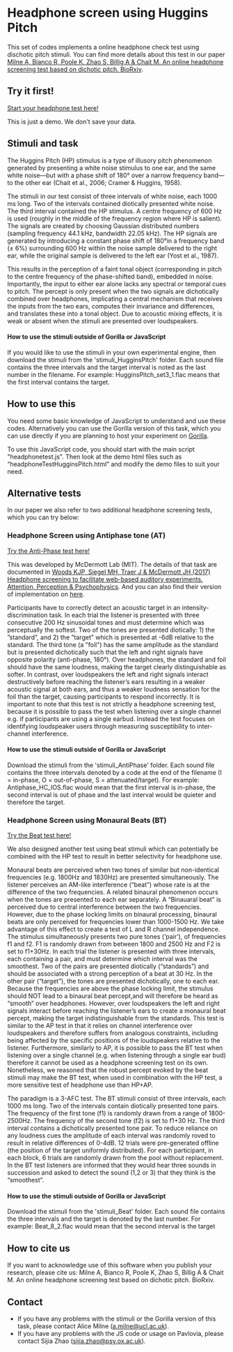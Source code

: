 # Headphone screen using Huggins Pitch

This set of codes implements a online headphone check test using dischotic pitch stimuli. You can find more details about this test in our paper [Milne A, Bianco R, Poole K, Zhao S, Billig A & Chait M. An online headphone screening test based on dichotic pitch. BioRxiv](https://www.biorxiv.org/content/10.1101/2020.07.21.214395v1).

## Try it first!
[Start your headphone test here!](https://chaitlabucl.github.io/HeadphoneCheck_Test/headphonesTestHugginsPitch.html)

This is just a demo. We don't save your data.

## Stimuli and task
The Huggins Pitch (HP) stimulus is a type of illusory pitch phenomenon generated by presenting a white noise stimulus to one ear, and the same white noise—but with a phase shift of 180° over a narrow frequency band—to the other ear (Chait et al., 2006; Cramer & Huggins, 1958).

The stimuli in our test consist of three intervals of white noise, each 1000 ms long. Two of the intervals contained diotically presented white noise. The third interval contained the HP stimulus. A centre frequency of 600 Hz is used (roughly in the middle of the frequency region where HP is salient). The signals are created by choosing Gaussian distributed numbers (sampling frequency 44.1 kHz, bandwidth 22.05 kHz). The HP signals are generated by introducing a constant phase shift of 180°in a frequency band (± 6%) surrounding 600 Hz within the noise sample delivered to the right ear, while the original sample is delivered to the left ear (Yost et al., 1987).

This results in the perception of a faint tonal object (corresponding in pitch to the centre frequency of the phase-shifted band), embedded in noise. Importantly, the input to either ear alone lacks any spectral or temporal cues to pitch. The percept is only present when the two signals are dichotically combined over headphones, implicating a central mechanism that receives the inputs from the two ears, computes their invariance and differences, and translates these into a tonal object. Due to acoustic mixing effects, it is weak or absent when the stimuli are presented over loudspeakers.

#### How to use the stimuli outside of Gorilla or JavaScript
If you would like to use the stimuli in your own experimental engine, then download the stimuli from the 'stimuli_HugginsPitch' folder. Each sound file contains the three intervals and the target interval is noted as the last number in the filename.
For example: HugginsPitch_set3_1.flac means that the first interval contains the target.

## How to use this
You need some basic knowledge of JavaScript to understand and use these codes. Alternatively you can use the Gorilla version of this task, which you can use directly if you are planning to host your experiment on [Gorilla](https://gorilla.sc/admin/experiment/22282/design?). 

To use this JavaScript code, you should start with the main script "headphonetest.js". Then look at the demo html files such as “headphoneTestHugginsPitch.html” and modify the demo files to suit your need.

## Alternative tests
In our paper we also refer to two additional headphone screening tests, which you can try below:

### Headphone Screen using Antiphase tone (AT)
[Try the Anti-Phase test here!](https://chaitlabucl.github.io/HeadphoneCheck_Test/headphonesTestAntiPhase.html)

This was developed by McDermott Lab (MIT). The details of that task are documented in [Woods KJP, Siegel MH, Traer J & McDermott JH (2017) Headphone screening to facilitate web-based auditory experiments. Attention, Perception & Psychophysics](http://mcdermottlab.mit.edu/papers/Woods_etal_2017_headphone_screening.pdf). And you can also find their version of implementation on [here](https://github.com/mcdermottLab/HeadphoneCheck).

Participants have to correctly detect an acoustic target in an intensity-discrimination task. In each trial the listener is presented with three consecutive 200 Hz sinusoidal tones and must determine which was perceptually the softest. Two of the tones are presented diotically: 1) the ”standard”, and 2) the ”target" which is presented at -6dB relative to the standard. The third tone (a "foil") has the same amplitude as the standard but is presented dichotically such that the left and right signals have opposite polarity (anti-phase, 180°). Over headphones, the standard and foil should have the same loudness, making the target clearly distinguishable as softer. In contrast, over loudspeakers the left and right signals interact destructively before reaching the listener’s ears resulting in a weaker acoustic signal at both ears, and thus a weaker loudness sensation for the foil than the target, causing participants to respond incorrectly. It is important to note that this test is not strictly a headphone screening test, because it is possible to pass the test when listening over a single channel e.g. if participants are using a single earbud. Instead the test focuses on identifying loudspeaker users through measuring susceptibility to inter-channel interference.

#### How to use the stimuli outside of Gorilla or JavaScript
Download the stimuli from the 'stimuli_AntiPhase' folder. Each sound file contains the three intervals denoted by a code at the end of the filename (I = in-phase, O = out-of-phase, S = attenuated/target).
For example: Antiphase_HC_IOS.flac would mean that the first interval is in-phase, the second interval is out of phase and the last interval would be quieter and therefore the target.

### Headphone Screen using Monaural Beats (BT)
[Try the Beat test here!](https://chaitlabucl.github.io/HeadphoneCheck_Test/headphonesTestBeat.html)

We also designed another test using beat stimuli which can potentially be combined with the HP test to result in better selectivity for headphone use. 

Monaural beats are perceived when two tones of similar but non-identical frequencies (e.g. 1800Hz and 1830Hz) are presented simultaneously. The listener perceives an AM-like interference (“beat”) whose rate is at the difference of the two frequencies. A related binaural phenomenon occurs when the tones are presented to each ear separately. A “Binauaral beat” is perceived due to central interference between the two frequencies. However, due to the phase locking limits on binaural processing, binaural beats are only perceived for frequencies lower than 1000-1500 Hz. We take advantage of this effect to create a test of L and R channel independence. The stimulus simultaneously presents two pure tones (‘pair’), of frequencies f1 and f2. F1 is randomly drawn from between 1800 and 2500 Hz and F2 is set to f1+30Hz. In each trial the listener is presented with three intervals, each containing a pair, and must determine which interval was the smoothest. Two of the pairs are presented diotically (“standards”) and should be associated with a strong perception of a beat at 30 Hz. In the other pair (“target”), the tones are presented dichotically, one to each ear. Because the frequencies are above the phase locking limit, the stimulus should NOT lead to a binaural beat percept,and will therefore be heard as “smooth” over headphones. However, over loudspeakers the left and right signals interact before reaching the listener’s ears to create a monaural beat percept, making the target indistinguishable from the standards. This test is similar to the AP test in that it relies on channel interference over loudspeakers and therefore suffers from analogous constraints, including being affected by the specific positions of the loudspeakers relative to the listener. Furthermore, similarly to AP, it is possible to pass the BT test when listening over a single channel (e.g. when listening through a single ear bud) therefore it cannot be used as a headphone screening test on its own. Nonetheless, we reasoned that the robust percept evoked by the beat stimuli may make the BT test, when used in combination with the HP test, a more sensitive test of headphone use than HP+AP.

The paradigm is a 3-AFC test. The BT stimuli consist of three intervals, each 1000 ms long. Two of the intervals contain diotically presented tone pairs. The frequency of the first tone (f1) is randomly drawn from a range of 1800-2500Hz. The frequency of the second tone (f2) is set to f1+30 Hz. The third interval contains a dichotically presented tone pair. To reduce reliance on any loudness cues the amplitude of each interval was randomly roved to result in relative differences of 0-4dB. 12 trials were pre-generated offline (the position of the target uniformly distributed). For each participant, in each block, 6 trials are randomly drawn from the pool without replacement. In the BT test listeners are informed that they would hear three sounds in succession and asked to detect the sound (1,2 or 3) that they think is the “smoothest”.

#### How to use the stimuli outside of Gorilla or JavaScript
Download the stimuli from the 'stimuli_Beat' folder. Each sound file contains the three intervals and the target is denoted by the last number.
For example: Beat_8_2.flac would mean that the second interval is the target

## How to cite us
If you want to acknowledge use of this software when you publish your research, please cite us: 
Milne A, Bianco R, Poole K, Zhao S, Billig A & Chait M. An online headphone screening test based on dichotic pitch. BioRxiv.

## Contact
- If you have any problems with the stimuli or the Gorilla version of this task, please contact Alice Milne (a.milne@ucl.ac.uk).
- If you have any problems with the JS code or usage on Pavlovia, please contact Sijia Zhao (sijia.zhao@psy.ox.ac.uk).

